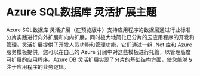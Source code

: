 <properties title="Azure SQL数据库 灵活扩展" pageTitle="Azure SQL数据库 灵活扩展" description="文档结构图，是 Azure SQL DB 的灵活扩展功能内容的可视表格" metaKeywords="sharding scaling, Azure SQL DB sharding, elastic scale" services="sql-database" documentationCenter="" manager="jhubbard" authors="sidneyh@microsoft.com"/>

<tags ms.service="sql-database" ms.workload="sql-database" ms.tgt_pltfrm="na" ms.devlang="na" ms.topic="article" ms.date="10/02/2014" ms.author="sidneyh"></tags>

# Azure SQL数据库 灵活扩展主题

Azure SQL数据库 灵活扩展（在预览版中）支持应用程序的数据层通过行业标准分片实践进行向外扩展和向内扩展，同时极大地简化已分片的云应用程序的开发和管理。灵活扩展提供了开发人员功能和管理功能，它们通过一组 .Net 库和 Azure 服务模板提供，您可以在自己的 Azure 订阅中对这些模板进行托管，以管理高度可扩展的应用程序。Azure DB 灵活扩展实现了分片的基础结构方面，使您能够专注于应用程序的业务逻辑。

<object type="image/svg+xml" data="http://wacnstoragestaging.blob.core.chinacloudapi.cn/tech-content/articles/media/sql-database-elastic-scale-documentation-map/Wacn-ElasticScaleMapcoded.svg" width="100%" height="100%">
</object>

<!--
![sql-database-elastic-scale-documentation-map](./media/sql-database-elastic-scale-documentation-map/Wacn-ElasticScaleMapcoded.svg)
-->

<!--object type="image/svg+xml" data="https://sidneyhcontent.blob.core.chinacloudapi.cn/documentation/ElasticScaleMapcoded.svg" width="100%" height="100%">
</object-->

